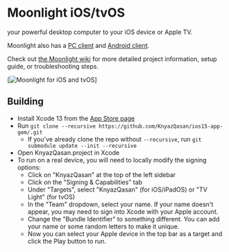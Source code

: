 # Moonlight iOS/tvOS
your powerful desktop computer to your iOS device or Apple TV.

Moonlight also has a [PC client](https://github.com/KnyazQasan/ios15-app-gem/) and [Android client](https://github.com/KnyazQasan/android9+-app-gem/).

Check out [the Moonlight wiki](https://github.com/) for more detailed project information, setup guide, or troubleshooting steps.

[![Moonlight for iOS and tvOS](https://moonlight-stream.org/images/App_Store_Badge_135x40.svg)]

## Building
* Install Xcode 13 from the [App Store page](https://apps.apple.com/us/app/xcode)
* Run `git clone --recursive https://github.com/KnyazQasan/ios15-app-gem/.git`
  *  If you've already clone the repo without `--recursive`, run `git submodule update --init --recursive`
* Open KnyazQasan.project in Xcode
* To run on a real device, you will need to locally modify the signing options:
    * Click on "KnyazQasan" at the top of the left sidebar
    * Click on the "Signing & Capabilities" tab
    * Under "Targets", select "KnyazQasan" (for iOS/iPadOS) or "TV Light" (for tvOS)
    * In the "Team" dropdown, select your name. If your name doesn't appear, you may need to sign into Xcode with your Apple account.
    * Change the "Bundle Identifier" to something different. You can add your name or some random letters to make it unique.
    * Now you can select your Apple device in the top bar as a target and click the Play button to run.
